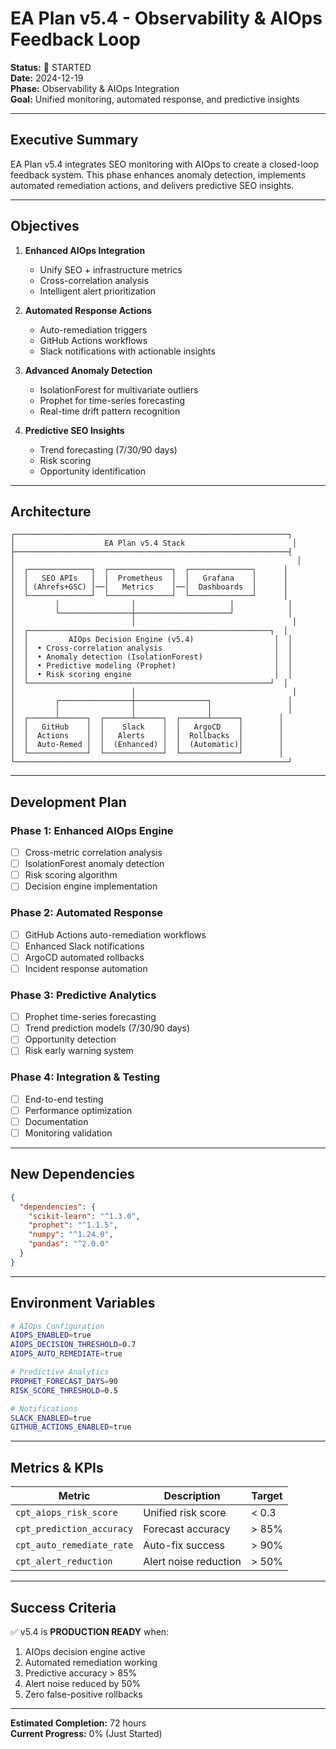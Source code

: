 # EA Plan v5.4 - Observability & AIOps Feedback Loop

**Status:** 🚀 STARTED  
**Date:** 2024-12-19  
**Phase:** Observability & AIOps Integration  
**Goal:** Unified monitoring, automated response, and predictive insights  

---

## Executive Summary

EA Plan v5.4 integrates SEO monitoring with AIOps to create a closed-loop feedback system. This phase enhances anomaly detection, implements automated remediation actions, and delivers predictive SEO insights.

---

## Objectives

1. **Enhanced AIOps Integration**
   - Unify SEO + infrastructure metrics
   - Cross-correlation analysis
   - Intelligent alert prioritization

2. **Automated Response Actions**
   - Auto-remediation triggers
   - GitHub Actions workflows
   - Slack notifications with actionable insights

3. **Advanced Anomaly Detection**
   - IsolationForest for multivariate outliers
   - Prophet for time-series forecasting
   - Real-time drift pattern recognition

4. **Predictive SEO Insights**
   - Trend forecasting (7/30/90 days)
   - Risk scoring
   - Opportunity identification

---

## Architecture

```
┌─────────────────────────────────────────────────────────────┐
│                    EA Plan v5.4 Stack                        │
├─────────────────────────────────────────────────────────────┤
│                                                               │
│  ┌──────────────┐  ┌──────────────┐  ┌──────────────┐      │
│  │   SEO APIs   │  │  Prometheus  │  │   Grafana    │      │
│  │ (Ahrefs+GSC) │──│   Metrics    │──│  Dashboards  │      │
│  └──────────────┘  └──────────────┘  └──────────────┘      │
│         │                │                     │            │
│         └────────────────┼─────────────────────┘            │
│                          │                                   │
│  ┌──────────────────────────────────────────────────────┐  │
│  │         AIOps Decision Engine (v5.4)                  │  │
│  │  • Cross-correlation analysis                         │  │
│  │  • Anomaly detection (IsolationForest)                │  │
│  │  • Predictive modeling (Prophet)                      │  │
│  │  • Risk scoring engine                                │  │
│  └──────────────────────────────────────────────────────┘  │
│                          │                                   │
│         ┌────────────────┼────────────────┐                 │
│         │                │                │                 │
│  ┌──────┴──────┐  ┌──────┴──────┐  ┌──────┴──────┐        │
│  │   GitHub    │  │    Slack    │  │   ArgoCD    │        │
│  │  Actions    │  │   Alerts    │  │  Rollbacks  │        │
│  │  Auto-Remed │  │  (Enhanced) │  │  (Automatic)│        │
│  └─────────────┘  └─────────────┘  └─────────────┘        │
└─────────────────────────────────────────────────────────────┘
```

---

## Development Plan

### Phase 1: Enhanced AIOps Engine
- [ ] Cross-metric correlation analysis
- [ ] IsolationForest anomaly detection
- [ ] Risk scoring algorithm
- [ ] Decision engine implementation

### Phase 2: Automated Response
- [ ] GitHub Actions auto-remediation workflows
- [ ] Enhanced Slack notifications
- [ ] ArgoCD automated rollbacks
- [ ] Incident response automation

### Phase 3: Predictive Analytics
- [ ] Prophet time-series forecasting
- [ ] Trend prediction models (7/30/90 days)
- [ ] Opportunity detection
- [ ] Risk early warning system

### Phase 4: Integration & Testing
- [ ] End-to-end testing
- [ ] Performance optimization
- [ ] Documentation
- [ ] Monitoring validation

---

## New Dependencies

```json
{
  "dependencies": {
    "scikit-learn": "^1.3.0",
    "prophet": "^1.1.5",
    "numpy": "^1.24.0",
    "pandas": "^2.0.0"
  }
}
```

---

## Environment Variables

```bash
# AIOps Configuration
AIOPS_ENABLED=true
AIOPS_DECISION_THRESHOLD=0.7
AIOPS_AUTO_REMEDIATE=true

# Predictive Analytics
PROPHET_FORECAST_DAYS=90
RISK_SCORE_THRESHOLD=0.5

# Notifications
SLACK_ENABLED=true
GITHUB_ACTIONS_ENABLED=true
```

---

## Metrics & KPIs

| Metric | Description | Target |
|--------|-------------|--------|
| `cpt_aiops_risk_score` | Unified risk score | < 0.3 |
| `cpt_prediction_accuracy` | Forecast accuracy | > 85% |
| `cpt_auto_remediate_rate` | Auto-fix success | > 90% |
| `cpt_alert_reduction` | Alert noise reduction | > 50% |

---

## Success Criteria

✅ v5.4 is **PRODUCTION READY** when:
1. AIOps decision engine active
2. Automated remediation working
3. Predictive accuracy > 85%
4. Alert noise reduced by 50%
5. Zero false-positive rollbacks

---

**Estimated Completion:** 72 hours  
**Current Progress:** 0% (Just Started)
